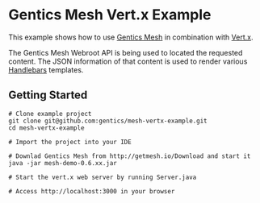 # Gentics Mesh Vert.x Example

This example shows how to use [Gentics Mesh](http://getmesh.io) in combination with [Vert.x](http://vertx.io/). 

The Gentics Mesh Webroot API is being used to located the requested content. The JSON information of that content is used to render various [Handlebars](https://github.com/jknack/handlebars.java) templates.

## Getting Started

```
# Clone example project
git clone git@github.com:gentics/mesh-vertx-example.git
cd mesh-vertx-example

# Import the project into your IDE 

# Downlad Gentics Mesh from http://getmesh.io/Download and start it
java -jar mesh-demo-0.6.xx.jar

# Start the vert.x web server by running Server.java

# Access http://localhost:3000 in your browser
```


